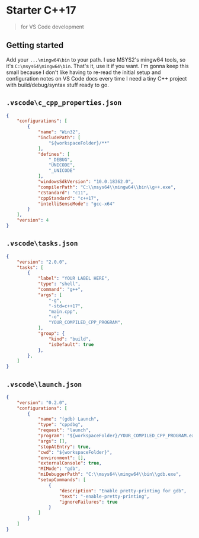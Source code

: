 # Starter C++17
>for VS Code development

## Getting started

Add your `...\mingw64\bin` to your path.  I use MSYS2's mingw64 tools, so it's `C:\msys64\mingw64\bin`. That's it, use it if you want.  I'm gonna keep this small because I don't like having to re-read the initial setup and configuration notes on VS Code docs every time I need a tiny C++ project with build/debug/syntax stuff ready to go.

## `.vscode\c_cpp_properties.json`

```json
{
    "configurations": [
        {
            "name": "Win32",
            "includePath": [
                "${workspaceFolder}/**"
            ],
            "defines": [
                "_DEBUG",
                "UNICODE",
                "_UNICODE"
            ],
            "windowsSdkVersion": "10.0.18362.0",
            "compilerPath": "C:\\msys64\\mingw64\\bin\\g++.exe",
            "cStandard": "c11",
            "cppStandard": "c++17",
            "intelliSenseMode": "gcc-x64"
        }
    ],
    "version": 4
}
```

## `.vscode\tasks.json`

```json
{
    "version": "2.0.0",
    "tasks": [
        {
            "label": "YOUR LABEL HERE",
            "type": "shell",
            "command": "g++",
            "args": [
                "-g",
                "-std=c++17",
                "main.cpp",
                "-o",
                "YOUR_COMPILED_CPP_PROGRAM",
            ],
            "group": {
                "kind": "build",
                "isDefault": true
            },
        },
    ]
}

```


## `.vscode\launch.json`

```json
{
    "version": "0.2.0",
    "configurations": [
        {
            "name": "(gdb) Launch",
            "type": "cppdbg",
            "request": "launch",
            "program": "${workspaceFolder}/YOUR_COMPILED_CPP_PROGRAM.exe",
            "args": [],
            "stopAtEntry": true,
            "cwd": "${workspaceFolder}",
            "environment": [],
            "externalConsole": true,
            "MIMode": "gdb",
            "miDebuggerPath": "C:\\msys64\\mingw64\\bin\\gdb.exe",
            "setupCommands": [
                {
                    "description": "Enable pretty-printing for gdb",
                    "text": "-enable-pretty-printing",
                    "ignoreFailures": true
                }
            ]
        }
    ]
}

```

